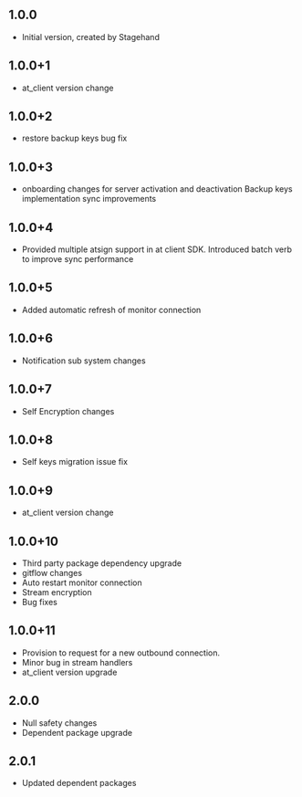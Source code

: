 ## 1.0.0
- Initial version, created by Stagehand
## 1.0.0+1
- at_client version change
## 1.0.0+2
- restore backup keys bug fix
## 1.0.0+3
- onboarding changes for server activation and deactivation Backup keys implementation sync improvements
## 1.0.0+4
- Provided multiple atsign support in at client SDK. Introduced batch verb to improve sync performance
## 1.0.0+5
- Added automatic refresh of monitor connection
## 1.0.0+6
- Notification sub system changes
## 1.0.0+7
- Self Encryption changes
## 1.0.0+8
- Self keys migration issue fix
## 1.0.0+9
- at_client version change
## 1.0.0+10
- Third party package dependency upgrade
- gitflow changes
- Auto restart monitor connection
- Stream encryption
- Bug fixes
## 1.0.0+11
- Provision to request for a new outbound connection.
- Minor bug in stream handlers
- at_client version upgrade
## 2.0.0
- Null safety changes
- Dependent package upgrade
## 2.0.1
- Updated dependent packages
